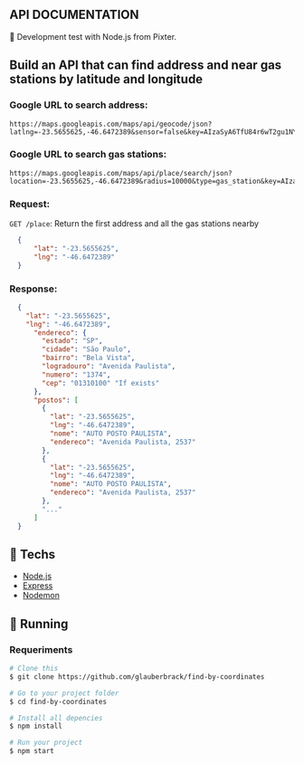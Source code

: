 ## API DOCUMENTATION

:rocket: Development test with Node.js from Pixter. 

## Build an API that can find address and near gas stations by latitude and longitude

### Google URL to search address:

```
https://maps.googleapis.com/maps/api/geocode/json?latlng=-23.5655625,-46.6472389&sensor=false&key=AIzaSyA6TfU84r6wT2gu1NYAOCN7JkO342K21So
```

### Google URL to search gas stations:

```
https://maps.googleapis.com/maps/api/place/search/json?location=-23.5655625,-46.6472389&radius=10000&type=gas_station&key=AIzaSyA6TfU84r6wT2gu1NYAOCN7JkO342K21So
```

### Request:

`GET /place`: Return the first address and all the gas stations nearby

```json
  {
      "lat": "-23.5655625",
      "lng": "-46.6472389"
  }
```

### Response:

```json
  {
    "lat": "-23.5655625",
    "lng": "-46.6472389",
      "endereco": {
        "estado": "SP",
        "cidade": "São Paulo",
        "bairro": "Bela Vista",
        "logradouro": "Avenida Paulista",
        "numero": "1374",
        "cep": "01310100" "If exists"
      },
      "postos": [
        {
          "lat": "-23.5655625",
          "lng": "-46.6472389",
          "nome": "AUTO POSTO PAULISTA",
          "endereco": "Avenida Paulista, 2537"
        },
        {
          "lat": "-23.5655625",
          "lng": "-46.6472389",
          "nome": "AUTO POSTO PAULISTA",
          "endereco": "Avenida Paulista, 2537"
        },
        "..."
      ]
  }
```

## :rocket: Techs

- [Node.js](https://nodejs.org/en/)
- [Express](https://www.typescriptlang.org/)
- [Nodemon](https://nodemon.io/)

## :notebook: Running

### Requeriments

```bash
# Clone this
$ git clone https://github.com/glauberbrack/find-by-coordinates

# Go to your project folder
$ cd find-by-coordinates

# Install all depencies
$ npm install

# Run your project
$ npm start
```